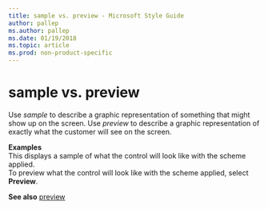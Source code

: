 ```yaml
---
title: sample vs. preview - Microsoft Style Guide
author: pallep
ms.author: pallep
ms.date: 01/19/2018
ms.topic: article
ms.prod: non-product-specific
---
```


# sample vs. preview

Use *sample* to describe a graphic representation of something that might show up on the screen. Use *preview* to describe a graphic representation of exactly what the customer will see on the screen.

**Examples**  
This displays a sample of what the control will look like with the scheme applied.  
To preview what the control will look like with the scheme applied, select **Preview**.

**See also** [preview](/style-guide/a-z-word-list-term-collections/p/preview)
